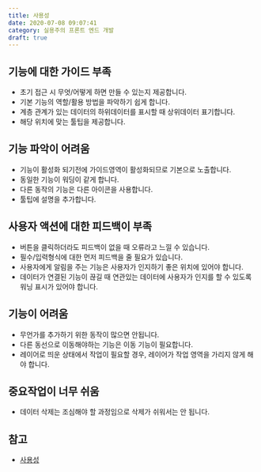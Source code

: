 ```yaml
---
title: 사용성
date: 2020-07-08 09:07:41
category: 실용주의 프론트 엔드 개발
draft: true
---
```


## 기능에 대한 가이드 부족

- 초기 접근 시 무엇/어떻게 하면 만들 수 있는지 제공합니다.
- 기본 기능의 역할/활용 방법을 파악하기 쉽게 합니다.
- 계층 관계가 있는 데이터의 하위데이터를 표시할 때 상위데이터 표기합니다.
- 해당 위치에 맞는 툴팁을 제공합니다.

## 기능 파악이 어려움

- 기능이 활성화 되기전에 가이드영역이 활성화되므로 기본으로 노출합니다.
- 동일한 기능이 워딩이 같게 합니다.
- 다른 동작의 기능은 다른 아이콘을 사용합니다.
- 툴팁에 설명을 추가합니다.

## 사용자 액션에 대한 피드백이 부족

- 버튼을 클릭하더라도 피드백이 없을 때 오류라고 느낄 수 있습니다.
- 필수/입력형식에 대한 먼저 피드백을 줄 필요가 있습니다.
- 사용자에게 알림을 주는 기능은 사용자가 인지하기 좋은 위치에 있어야 합니다.
- 데이터가 연결된 기능이 끊길 때 연관있는 데이터에 사용자가 인지를 할 수 있도록 워닝 표시가 있어야 합니다.

## 기능이 어려움

- 무언가를 추가하기 위한 동작이 많으면 안됩니다.
- 다른 동선으로 이동해야하는 기능은 이동 기능이 필요합니다.
- 레이어로 띄운 상태에서 작업이 필요할 경우, 레이어가 작업 영역을 가리지 않게 해야 합니다.

## 중요작업이 너무 쉬움

- 데이터 삭제는 조심해야 할 과정임으로 삭제가 쉬워서는 안 됩니다.

## 참고

- [사용성](https://peter-cho.gitbook.io/book/14-ux-user-experience/undefined-1)
